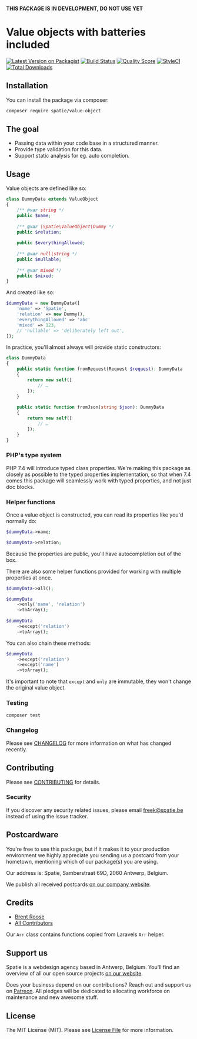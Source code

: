 **THIS PACKAGE IS IN DEVELOPMENT, DO NOT USE YET**

# Value objects with batteries included

[![Latest Version on Packagist](https://img.shields.io/packagist/v/spatie/value-object.svg?style=flat-square)](https://packagist.org/packages/spatie/value-object)
[![Build Status](https://img.shields.io/travis/spatie/value-object/master.svg?style=flat-square)](https://travis-ci.org/spatie/value-object)
[![Quality Score](https://img.shields.io/scrutinizer/g/spatie/value-object.svg?style=flat-square)](https://scrutinizer-ci.com/g/spatie/value-object)
[![StyleCI](https://github.styleci.io/repos/153632216/shield?branch=master)](https://github.styleci.io/repos/153632216)
[![Total Downloads](https://img.shields.io/packagist/dt/spatie/value-object.svg?style=flat-square)](https://packagist.org/packages/spatie/value-object)

## Installation

You can install the package via composer:

```bash
composer require spatie/value-object
```

## The goal

- Passing data within your code base in a structured manner.
- Provide type validation for this data.
- Support static analysis for eg. auto completion.

## Usage

Value objects are defined like so:

```php
class DummyData extends ValueObject
{
    /** @var string */
    public $name;
    
    /** @var \Spatie\ValueObject\Dummy */
    public $relation;
    
    public $everythingAllowed;
    
    /** @var null|string */
    public $nullable;
    
    /** @var mixed */
    public $mixed;
}
```

And created like so:

```php
$dummyData = new DummyData([
    'name' => 'Spatie',
    'relation' => new Dummy(),
    'everythingAllowed' => 'abc'
    'mixed' => 123,
    // 'nullable' => 'deliberately left out',
]);
```

In practice, you'll almost always will provide static constructors:

```php
class DummyData
{
    public static function fromRequest(Request $request): DummyData
    {
        return new self([
            // …
        ]);
    }
    
    public static function fromJson(string $json): DummyData
    {
        return new self([
            // …
        ]);
    }
}
```

### PHP's type system

PHP 7.4 will introduce typed class properties. 
We're making this package as closely as possible to the typed properties implementation,
so that when 7.4 comes this package will seamlessly work with typed properties, and not just doc blocks.

### Helper functions

Once a value object is constructed, you can read its properties like you'd normally do:

```php
$dummyData->name;

$dummyData->relation;
```

Because the properties are public, you'll have autocompletion out of the box.

There are also some helper functions provided for working with multiple properties at once. 

```php
$dummyData->all();

$dummyData
    ->only('name', 'relation')
    ->toArray();
    
$dummyData
    ->except('relation')
    ->toArray();
``` 

You can also chain these methods:

```php
$dummyData
    ->except('relation')
    ->except('name')
    ->toArray();
```

It's important to note that `except` and `only` are immutable, they won't change the original value object.

### Testing

``` bash
composer test
```

### Changelog

Please see [CHANGELOG](CHANGELOG.md) for more information on what has changed recently.

## Contributing

Please see [CONTRIBUTING](CONTRIBUTING.md) for details.

### Security

If you discover any security related issues, please email freek@spatie.be instead of using the issue tracker.

## Postcardware

You're free to use this package, but if it makes it to your production environment we highly appreciate you sending us a postcard from your hometown, mentioning which of our package(s) you are using.

Our address is: Spatie, Samberstraat 69D, 2060 Antwerp, Belgium.

We publish all received postcards [on our company website](https://spatie.be/en/opensource/postcards).

## Credits

- [Brent Roose](https://github.com/brentgd)
- [All Contributors](../../contributors)

Our `Arr` class contains functions copied from Laravels `Arr` helper.

## Support us

Spatie is a webdesign agency based in Antwerp, Belgium. You'll find an overview of all our open source projects [on our website](https://spatie.be/opensource).

Does your business depend on our contributions? Reach out and support us on [Patreon](https://www.patreon.com/spatie). 
All pledges will be dedicated to allocating workforce on maintenance and new awesome stuff.

## License

The MIT License (MIT). Please see [License File](LICENSE.md) for more information.
